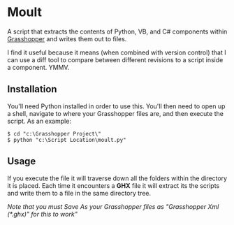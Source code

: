 # Moult

A script that extracts the contents of Python, VB, and C# components within [Grasshopper](http://www.grasshopper3d.com/) and writes them out to files.

I find it useful because it means (when combined with version control) that I can use a diff tool to compare between different revisions to a script inside a component. YMMV.

## Installation

You'll need Python installed in order to use this. You'll then need to open up a shell, navigate to where your Grasshopper files are, and then execute the script. As an example:

    $ cd "c:\Grasshopper Project\"
    $ python "c:\Script Location\moult.py"

## Usage

If you execute the file it will traverse down all the folders within the directory it is placed. Each time it encounters a **GHX** file it will extract its the scripts and write them to a file in the same directory tree.

*Note that you must Save As your Grasshopper files as "Grasshopper Xml (\*.ghx)" for this to work"*
